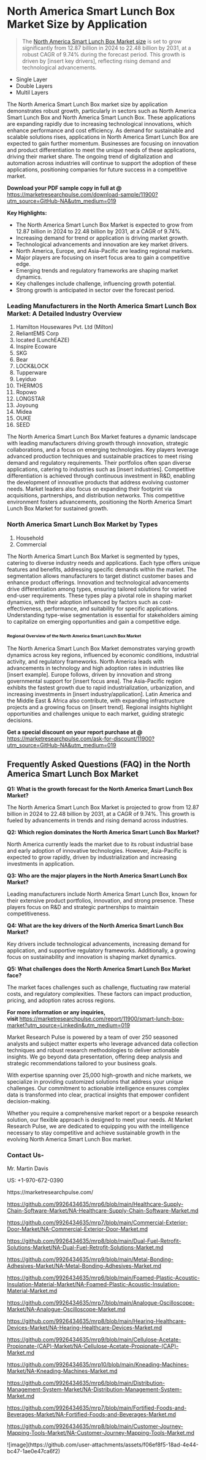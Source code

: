 <h1>North America Smart Lunch Box Market&nbsp;Size by Application</h1><blockquote><p>The <a href="https://marketresearchpulse.com/download-sample/11900?utm_source=GitHub-NA&amp;utm_medium=019">North America Smart Lunch Box Market size</a> is set to grow significantly from 12.87 billion in 2024 to 22.48 billion by 2031, at a robust CAGR of 9.74% during the forecast period. This growth is driven by [insert key drivers], reflecting rising demand and technological advancements.</p></blockquote><ul><li>Single Layer<li> Double Layers<li> Multil Layers</li></ul><p>The North America Smart Lunch Box market size by application demonstrates robust growth, particularly in sectors such as North America Smart Lunch Box and North America Smart Lunch Box. These applications are expanding rapidly due to increasing technological innovations, which enhance performance and cost efficiency. As demand for sustainable and scalable solutions rises, applications in North America Smart Lunch Box are expected to gain further momentum. Businesses are focusing on innovation and product differentiation to meet the unique needs of these applications, driving their market share. The ongoing trend of digitalization and automation across industries will continue to support the adoption of these applications, positioning companies for future success in a competitive market.</p><p><strong>Download your PDF sample copy in full at @ </strong><a href="https://marketresearchpulse.com/download-sample/11900?utm_source=GitHub-NA&amp;utm_medium=019">https://marketresearchpulse.com/download-sample/11900?utm_source=GitHub-NA&amp;utm_medium=019</a></p><p><strong>Key Highlights: </strong></p><ul><li>The North America Smart Lunch Box Market is expected to grow from 12.87 billion in 2024 to 22.48 billion by 2031, at a CAGR of 9.74%.</li><li>Increasing demand for trend or application is driving market growth.</li><li>Technological advancements and innovation are key market drivers.</li><li>North America, Europe, and Asia-Pacific are leading regional markets.</li><li>Major players are focusing on insert focus area to gain a competitive edge.</li><li>Emerging trends and regulatory frameworks are shaping market dynamics.</li><li>Key challenges include challenge, influencing growth potential.</li><li>Strong growth is anticipated in sector over the forecast period.</li></ul><h3>Leading Manufacturers in the North America Smart Lunch Box Market: A Detailed Industry Overview</h3><ol><li>Hamilton Housewares Pvt. Ltd (Milton)</li><li>ReliantEMS Corp</li><li>located (LunchEAZE)</li><li>Inspire Ecoware</li><li>SKG</li><li>Bear</li><li>LOCK&LOCK</li><li>Tupperware</li><li>Leyiduo</li><li>THERMOS</li><li>Ropowo</li><li>LONGSTAR</li><li>Joyoung</li><li>Midea</li><li>OUKE</li><li>SEED</li></ol><div class="flex max-w-full flex-col flex-grow"><div class="min-h-8 text-message flex w-full flex-col items-end gap-2 whitespace-normal break-words [.text-message+&amp;]:mt-5" dir="auto" data-message-author-role="assistant" data-message-id="fd8432e4-4910-450d-b182-61b7bfb0a01f" data-message-model-slug="gpt-4o"><div class="flex w-full flex-col gap-1 empty:hidden first:pt-[3px]"><div class="markdown prose w-full break-words dark:prose-invert light"><p>The North America Smart Lunch Box Market features a dynamic landscape with leading manufacturers driving growth through innovation, strategic collaborations, and a focus on emerging technologies. Key players leverage advanced production techniques and sustainable practices to meet rising demand and regulatory requirements. Their portfolios often span diverse applications, catering to industries such as [insert industries]. Competitive differentiation is achieved through continuous investment in R&amp;D, enabling the development of innovative products that address evolving customer needs. Market leaders also focus on expanding their footprint via acquisitions, partnerships, and distribution networks. This competitive environment fosters advancements, positioning the North America Smart Lunch Box Market for sustained growth.</p></div></div></div></div><h3>North America Smart Lunch Box Market by Types</h3><ol><li>Household<li> Commercial</li></ol><div class="flex max-w-full flex-col flex-grow"><div class="min-h-8 text-message flex w-full flex-col items-end gap-2 whitespace-normal break-words [.text-message+&amp;]:mt-5" dir="auto" data-message-author-role="assistant" data-message-id="084470be-0bb7-4664-bddf-5156b4f41249" data-message-model-slug="gpt-4o-mini"><div class="flex w-full flex-col gap-1 empty:hidden first:pt-[3px]"><div class="markdown prose w-full break-words dark:prose-invert light"><p>The North America Smart Lunch Box Market is segmented by types, catering to diverse industry needs and applications. Each type offers unique features and benefits, addressing specific demands within the market. The segmentation allows manufacturers to target distinct customer bases and enhance product offerings. Innovation and technological advancements drive differentiation among types, ensuring tailored solutions for varied end-user requirements. These types play a pivotal role in shaping market dynamics, with their adoption influenced by factors such as cost-effectiveness, performance, and suitability for specific applications. Understanding type-wise segmentation is essential for stakeholders aiming to capitalize on emerging opportunities and gain a competitive edge.</p></div></div></div></div><h3><span style="font-size: 11px;">Regional Overview of the North America Smart Lunch Box Market</span></h3><div class="flex max-w-full flex-col flex-grow"><div class="min-h-8 text-message flex w-full flex-col items-end gap-2 whitespace-normal break-words [.text-message+&amp;]:mt-5" dir="auto" data-message-author-role="assistant" data-message-id="e9038762-ce64-4e30-91c9-9bd413514231" data-message-model-slug="gpt-4o-mini"><div class="flex w-full flex-col gap-1 empty:hidden first:pt-[3px]"><div class="markdown prose w-full break-words dark:prose-invert light"><p>The North America Smart Lunch Box Market demonstrates varying growth dynamics across key regions, influenced by economic conditions, industrial activity, and regulatory frameworks. North America leads with advancements in technology and high adoption rates in industries like [insert example]. Europe follows, driven by innovation and strong governmental support for [insert focus area]. The Asia-Pacific region exhibits the fastest growth due to rapid industrialization, urbanization, and increasing investments in [insert industry/application]. Latin America and the Middle East &amp; Africa also contribute, with expanding infrastructure projects and a growing focus on [insert trend]. Regional insights highlight opportunities and challenges unique to each market, guiding strategic decisions.</p></div></div></div></div><p><strong>Get a special discount on your report purchase at @ </strong><a href="https://marketresearchpulse.com/ask-for-discount/11900?utm_source=GitHub-NA&amp;utm_medium=019">https://marketresearchpulse.com/ask-for-discount/11900?utm_source=GitHub-NA&amp;utm_medium=019</a></p><h2>Frequently Asked Questions (FAQ) in the North America Smart Lunch Box Market</h2><p><strong>Q1: What is the growth forecast for the North America Smart Lunch Box Market?</strong></p><p>The North America Smart Lunch Box Market is projected to grow from 12.87 billion in 2024 to 22.48 billion by 2031, at a CAGR of 9.74%. This growth is fueled by advancements in trends and rising demand across industries.</p><p><strong>Q2: Which region dominates the North America Smart Lunch Box Market?</strong></p><p>North America currently leads the market due to its robust industrial base and early adoption of innovative technologies. However, Asia-Pacific is expected to grow rapidly, driven by industrialization and increasing investments in application.</p><p><strong>Q3: Who are the major players in the North America Smart Lunch Box Market?</strong></p><p>Leading manufacturers include North America Smart Lunch Box, known for their extensive product portfolios, innovation, and strong presence. These players focus on R&amp;D and strategic partnerships to maintain competitiveness.</p><p><strong>Q4: What are the key drivers of the North America Smart Lunch Box Market?</strong></p><p>Key drivers include technological advancements, increasing demand for application, and supportive regulatory frameworks. Additionally, a growing focus on sustainability and innovation is shaping market dynamics.</p><p><strong>Q5: What challenges does the North America Smart Lunch Box Market face?</strong></p><p>The market faces challenges such as challenge, fluctuating raw material costs, and regulatory complexities. These factors can impact production, pricing, and adoption rates across regions.</p><p><strong>For more information or any inquiries, visit&nbsp;</strong><a href="https://marketresearchpulse.com/report/11900/smart-lunch-box-market?utm_source=Linkedin&utm_medium=019">https://marketresearchpulse.com/report/11900/smart-lunch-box-market?utm_source=Linkedin&utm_medium=019</a></p><p>Market Research Pulse is powered by a team of over 250 seasoned analysts and subject matter experts who leverage advanced data collection techniques and robust research methodologies to deliver actionable insights. We go beyond data presentation, offering deep analysis and strategic recommendations tailored to your business goals.</p><p>With expertise spanning over 25,000 high-growth and niche markets, we specialize in providing customized solutions that address your unique challenges. Our commitment to actionable intelligence ensures complex data is transformed into clear, practical insights that empower confident decision-making.</p><p>Whether you require a comprehensive market report or a bespoke research solution, our flexible approach is designed to meet your needs. At Market Research Pulse, we are dedicated to equipping you with the intelligence necessary to stay competitive and achieve sustainable growth in the evolving North America Smart Lunch Box market.</p><h3><strong>Contact Us-</strong></h3><p>Mr. Martin Davis</p><p>US: +1-970-672-0390</p><p>https://marketresearchpulse.com/</p><p><a href="https://github.com/9926434635/mrp6/blob/main/Healthcare-Supply-Chain-Software-Market/NA-Healthcare-Supply-Chain-Software-Market.md">https://github.com/9926434635/mrp6/blob/main/Healthcare-Supply-Chain-Software-Market/NA-Healthcare-Supply-Chain-Software-Market.md</a></p><p><a href="https://github.com/9926434635/mrp7/blob/main/Commercial-Exterior-Door-Market/NA-Commercial-Exterior-Door-Market.md">https://github.com/9926434635/mrp7/blob/main/Commercial-Exterior-Door-Market/NA-Commercial-Exterior-Door-Market.md</a></p><p><a href="https://github.com/9926434635/mrp8/blob/main/Dual-Fuel-Retrofit-Solutions-Market/NA-Dual-Fuel-Retrofit-Solutions-Market.md">https://github.com/9926434635/mrp8/blob/main/Dual-Fuel-Retrofit-Solutions-Market/NA-Dual-Fuel-Retrofit-Solutions-Market.md</a></p><p><a href="https://github.com/9926434635/mrp9/blob/main/Metal-Bonding-Adhesives-Market/NA-Metal-Bonding-Adhesives-Market.md">https://github.com/9926434635/mrp9/blob/main/Metal-Bonding-Adhesives-Market/NA-Metal-Bonding-Adhesives-Market.md</a></p><p><a href="https://github.com/9926434635/mrp6/blob/main/Foamed-Plastic-Acoustic-Insulation-Material-Market/NA-Foamed-Plastic-Acoustic-Insulation-Material-Market.md">https://github.com/9926434635/mrp6/blob/main/Foamed-Plastic-Acoustic-Insulation-Material-Market/NA-Foamed-Plastic-Acoustic-Insulation-Material-Market.md</a></p><p><a href="https://github.com/9926434635/mrp7/blob/main/Analogue-Oscilloscope-Market/NA-Analogue-Oscilloscope-Market.md">https://github.com/9926434635/mrp7/blob/main/Analogue-Oscilloscope-Market/NA-Analogue-Oscilloscope-Market.md</a></p><p><a href="https://github.com/9926434635/mrp8/blob/main/Hearing-Healthcare-Devices-Market/NA-Hearing-Healthcare-Devices-Market.md">https://github.com/9926434635/mrp8/blob/main/Hearing-Healthcare-Devices-Market/NA-Hearing-Healthcare-Devices-Market.md</a></p><p><a href="https://github.com/9926434635/mrp9/blob/main/Cellulose-Acetate-Propionate-(CAP)-Market/NA-Cellulose-Acetate-Propionate-(CAP)-Market.md">https://github.com/9926434635/mrp9/blob/main/Cellulose-Acetate-Propionate-(CAP)-Market/NA-Cellulose-Acetate-Propionate-(CAP)-Market.md</a></p><p><a href="https://github.com/9926434635/mrp10/blob/main/Kneading-Machines-Market/NA-Kneading-Machines-Market.md">https://github.com/9926434635/mrp10/blob/main/Kneading-Machines-Market/NA-Kneading-Machines-Market.md</a></p><p><a href="https://github.com/9926434635/mrp6/blob/main/Distribution-Management-System-Market/NA-Distribution-Management-System-Market.md">https://github.com/9926434635/mrp6/blob/main/Distribution-Management-System-Market/NA-Distribution-Management-System-Market.md</a></p><p><a href="https://github.com/9926434635/mrp7/blob/main/Fortified-Foods-and-Beverages-Market/NA-Fortified-Foods-and-Beverages-Market.md">https://github.com/9926434635/mrp7/blob/main/Fortified-Foods-and-Beverages-Market/NA-Fortified-Foods-and-Beverages-Market.md</a></p><p><a href="https://github.com/9926434635/mrp8/blob/main/Customer-Journey-Mapping-Tools-Market/NA-Customer-Journey-Mapping-Tools-Market.md">https://github.com/9926434635/mrp8/blob/main/Customer-Journey-Mapping-Tools-Market/NA-Customer-Journey-Mapping-Tools-Market.md</a></p>
![image](https://github.com/user-attachments/assets/f06ef8f5-18ad-4e44-bc47-1ae0e47ca6f2)
